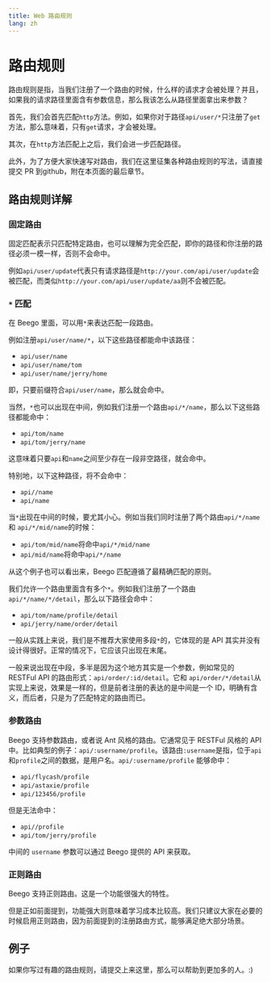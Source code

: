 ```yaml
---
title: Web 路由规则
lang: zh
---
```


# 路由规则

路由规则是指，当我们注册了一个路由的时候，什么样的请求才会被处理？并且，如果我的请求路径里面含有参数信息，那么我该怎么从路径里面拿出来参数？

首先，我们会首先匹配`http`方法。例如，如果你对于路径`api/user/*`只注册了`get`方法，那么意味着，只有`get`请求，才会被处理。

其次，在`http`方法匹配上之后，我们会进一步匹配路径。

此外，为了方便大家快速写对路由，我们在这里征集各种路由规则的写法，请直接提交 PR 到github，附在本页面的最后章节。

## 路由规则详解

### 固定路由

固定匹配表示只匹配特定路由，也可以理解为完全匹配，即你的路径和你注册的路径必须一模一样，否则不会命中。

例如`api/user/update`代表只有请求路径是`http://your.com/api/user/update`会被匹配，而类似`http://your.com/api/user/update/aa`则不会被匹配。

### `*` 匹配

在 Beego 里面，可以用`*`来表达匹配一段路由。

例如注册`api/user/name/*`，以下这些路径都能命中该路径：

- `api/user/name`
- `api/user/name/tom`
- `api/user/name/jerry/home`

即，只要前缀符合`api/user/name`，那么就会命中。

当然，`*`也可以出现在中间，例如我们注册一个路由`api/*/name`，那么以下这些路径都能命中：

- `api/tom/name`
- `api/tom/jerry/name`

这意味着只要`api`和`name`之间至少存在一段非空路径，就会命中。

特别地，以下这种路径，将不会命中：

- `api//name`
- `api/name`

当`*`出现在中间的时候，要尤其小心。例如当我们同时注册了两个路由`api/*/name` 和 `api/*/mid/name`的时候：

- `api/tom/mid/name`将命中`api/*/mid/name`
- `api/mid/name`将命中`api/*/name`

从这个例子也可以看出来，Beego 匹配遵循了最精确匹配的原则。

我们允许一个路由里面含有多个`*`。例如我们注册了一个路由`api/*/name/*/detail`，那么以下路径会命中：

- `api/tom/name/profile/detail`
- `api/jerry/name/order/detail`

一般从实践上来说，我们是不推荐大家使用多段`*`的，它体现的是 API 其实并没有设计得很好。正常的情况下，它应该只出现在末尾。

一般来说出现在中段，多半是因为这个地方其实是一个参数，例如常见的 RESTFul API 的路由形式：`api/order/:id/detail`。它和 `api/order/*/detail`从实现上来说，效果是一样的，但是前者注册的表达的是中间是一个 ID，明确有含义，而后者，只是为了匹配特定的路由而已。

### 参数路由

Beego 支持参数路由，或者说 Ant 风格的路由。它通常见于 RESTFul 风格的 API 中。比如典型的例子：`api/:username/profile`。该路由`:username`是指，位于`api`和`profile`之间的数据，是用户名。`api/:username/profile` 能够命中：
- `api/flycash/profile`
- `api/astaxie/profile` 
- `api/123456/profile`

但是无法命中：
- `api//profile`
- `api/tom/jerry/profile`

中间的 `username` 参数可以通过 Beego 提供的 API 来获取。

### 正则路由

Beego 支持正则路由。这是一个功能很强大的特性。

但是正如前面提到，功能强大则意味着学习成本比较高。我们只建议大家在必要的时候启用正则路由，因为前面提到的注册路由方式，能够满足绝大部分场景。

## 例子

如果你写过有趣的路由规则，请提交上来这里，那么可以帮助到更加多的人。:)